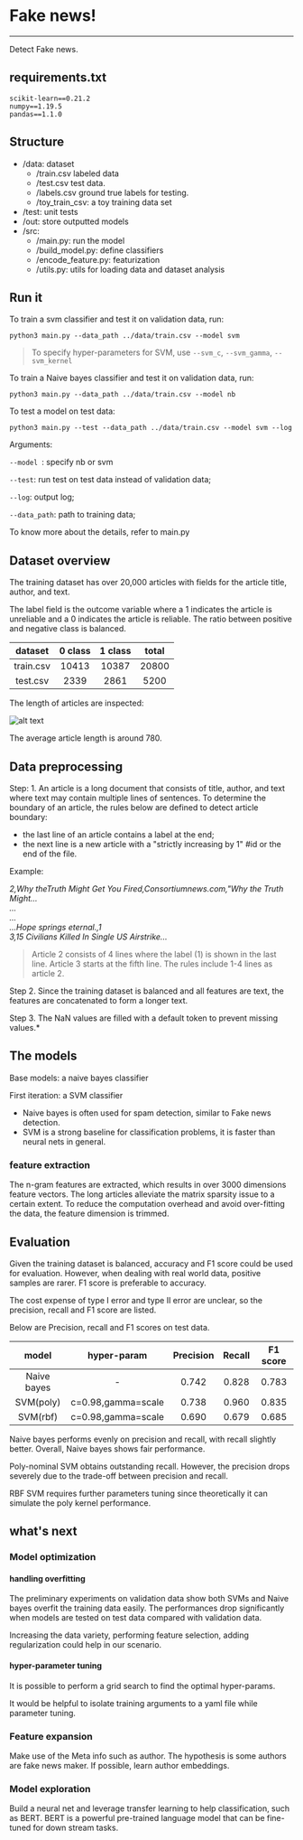 # Fake news!
***
Detect Fake news.
## requirements.txt
```
scikit-learn==0.21.2
numpy==1.19.5
pandas==1.1.0
```

## Structure
* /data: dataset
  * /train.csv labeled data
  * /test.csv test data.
  * /labels.csv ground true labels for testing.
  * /toy_train_csv: a toy training data set
* /test: unit tests
* /out: store outputted models
* /src: 
  * /main.py: run the model 
  * /build_model.py: define classifiers
  * /encode_feature.py: featurization
  * /utils.py: utils for loading data and dataset analysis
  
## Run it
To train a svm classifier and test it on validation data, run:
```
python3 main.py --data_path ../data/train.csv --model svm
```
>To specify hyper-parameters for SVM, use
```--svm_c```, ```--svm_gamma```, ```--svm_kernel```

To train a Naive bayes classifier and test it on validation data, run:
```
python3 main.py --data_path ../data/train.csv --model nb
```

To test a model on test data:
```
python3 main.py --test --data_path ../data/train.csv --model svm --log
```
Arguments:

```--model ```: specify nb or svm

```--test```: run test on test data instead of validation data;

```--log```: output log; 

```--data_path```: path to training data;

To know more about the details, refer to main.py

## Dataset overview

The training dataset has over 20,000 articles with fields for the article title, author, and text.

The label field is the outcome variable where a 1 indicates the article is unreliable and a 0 indicates the article is reliable.
The ratio between positive and negative class is balanced.


| dataset | 0 class | 1 class | total |
| :---: | :---: | :---: | :---: |
| train.csv | 10413 | 10387 | 20800 |
| test.csv | 2339 | 2861 | 5200 |

The length of articles are inspected:

![alt text](https://github.com/ZhanfanZhou/FakeNews/blob/master/data.png)

The average article length is around 780.

## Data preprocessing
Step: 1. An article is a long document that consists of title, author, and text where text may contain multiple lines of sentences. To determine
the boundary of an article, the rules below are defined to detect article boundary:

  * the last line of an article contains a label at the end;
  * the next line is a new article with a "strictly increasing by 1" #id or the end of the file.

Example:

*2,Why theTruth Might Get You Fired,Consortiumnews.com,"Why the Truth Might...*\
*...*\
*...*\
*...Hope springs eternal.,1*\
*3,15 Civilians Killed In Single US Airstrike...*

>Article 2 consists of 4 lines where the label (1) is shown in the last line. Article 3 starts at the fifth line.
The rules include 1-4 lines as article 2.

Step 2. Since the training dataset is balanced and all features are text, the features are concatenated to form a longer text.


Step 3. The NaN values are filled with a default token to prevent missing values.*

## The models
Base models: a naive bayes classifier 

First iteration: a SVM classifier

* Naive bayes is often used for spam detection, similar to Fake news detection.
* SVM is a strong baseline for classification problems, it is faster than neural nets in general.

### feature extraction
The n-gram features are extracted, which results in over 3000 dimensions feature vectors. The long articles alleviate the matrix sparsity issue to a certain extent.
To reduce the computation overhead and avoid over-fitting the data, the feature dimension is trimmed.


## Evaluation
Given the training dataset is balanced, accuracy and F1 score could be used for evaluation. However, when dealing with real world data, positive samples are rarer.
F1 score is preferable to accuracy.

The cost expense of type I error and type II error are unclear, so the precision, recall and F1 score are listed.

Below are Precision, recall and F1 scores on test data.

| model | hyper-param | Precision | Recall | F1 score |
| :---: | :---: | :---: | :---: | :---: |
| Naive bayes | - | 0.742 | 0.828 | 0.783 |
| SVM(poly) | c=0.98,gamma=scale | 0.738 | 0.960 | 0.835 |
| SVM(rbf) | c=0.98,gamma=scale | 0.690 | 0.679 | 0.685 |

Naive bayes performs evenly on precision and recall, with recall slightly better. Overall, Naive bayes shows fair performance.

Poly-nominal SVM obtains outstanding recall. However, the precision drops severely due to the trade-off between precision and recall.

RBF SVM requires further parameters tuning since theoretically it can simulate the poly kernel performance.
## what's next

### Model optimization
#### handling overfitting
The preliminary experiments on validation data show both SVMs and Naive bayes overfit the training data easily.
The performances drop significantly when models are tested on test data compared with validation data.

Increasing the data variety, performing feature selection, adding regularization could help in our scenario.
#### hyper-parameter tuning
It is possible to perform a grid search to find the optimal hyper-params.

It would be helpful to isolate training arguments to a yaml file while parameter tuning.
### Feature expansion
Make use of the Meta info such as author. The hypothesis is some authors are fake news maker. If possible, learn author embeddings.

### Model exploration
Build a neural net and leverage transfer learning to help classification, such as BERT.
BERT is a powerful pre-trained language model that can be fine-tuned for down stream tasks.
